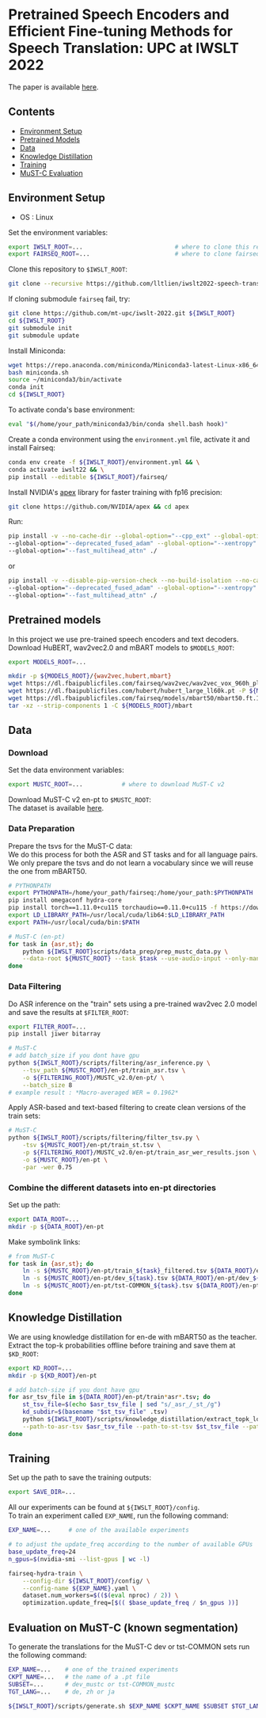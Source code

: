 # Pretrained Speech Encoders and Efficient Fine-tuning Methods for Speech Translation: UPC at IWSLT 2022

The paper is available [here](https://aclanthology.org/2022.iwslt-1.23/).


## Contents

- [Environment Setup](#environment-setup)
- [Pretrained Models](#pretrained-models)
- [Data](#data)
- [Knowledge Distillation](#knowledge-distillation)
- [Training](#training)
- [MuST-C Evaluation](#evaluation-on-must-c-known-segmentation)

## Environment Setup
- OS : Linux

Set the environment variables:

```bash
export IWSLT_ROOT=...                          # where to clone this repo
export FAIRSEQ_ROOT=...                        # where to clone fairseq
```

Clone this repository to `$IWSLT_ROOT`:

```bash
git clone --recursive https://github.com/lltlien/iwslt2022-speech-translation-system.git ${IWSLT_ROOT}
```
If cloning submodule `fairseq` fail, try:
```bash
git clone https://github.com/mt-upc/iwslt-2022.git ${IWSLT_ROOT}
cd ${IWSLT_ROOT}
git submodule init
git submodule update
```

Install Miniconda:
```bash
wget https://repo.anaconda.com/miniconda/Miniconda3-latest-Linux-x86_64.sh -O miniconda.sh
bash miniconda.sh
source ~/miniconda3/bin/activate
conda init
cd ${IWSLT_ROOT}
```
To activate conda's base environment:
```bash
eval "$(/home/your_path/miniconda3/bin/conda shell.bash hook)"
```
Create a conda environment using the `environment.yml` file, activate it and install Fairseq:
```bash
conda env create -f ${IWSLT_ROOT}/environment.yml && \
conda activate iwslt22 && \
pip install --editable ${IWSLT_ROOT}/fairseq/
```

Install NVIDIA's [apex](https://github.com/NVIDIA/apex) library for faster training with fp16 precision:

```bash
git clone https://github.com/NVIDIA/apex && cd apex
```

Run:
```bash
pip install -v --no-cache-dir --global-option="--cpp_ext" --global-option="--cuda_ext" \
--global-option="--deprecated_fused_adam" --global-option="--xentropy" \
--global-option="--fast_multihead_attn" ./
```
or
```bash
pip install -v --disable-pip-version-check --no-build-isolation --no-cache-dir --global-option="--cpp_ext" --global-option="--cuda_ext" \
--global-option="--deprecated_fused_adam" --global-option="--xentropy" \
--global-option="--fast_multihead_attn" ./
```

## Pretrained models

In this project we use pre-trained speech encoders and text decoders.\
Download HuBERT, wav2vec2.0 and mBART models to `$MODELS_ROOT`:

```bash
export MODELS_ROOT=...

mkdir -p ${MODELS_ROOT}/{wav2vec,hubert,mbart}
wget https://dl.fbaipublicfiles.com/fairseq/wav2vec/wav2vec_vox_960h_pl.pt -P ${MODELS_ROOT}/wav2vec
wget https://dl.fbaipublicfiles.com/hubert/hubert_large_ll60k.pt -P ${MODELS_ROOT}/hubert
wget https://dl.fbaipublicfiles.com/fairseq/models/mbart50/mbart50.ft.1n.tar.gz -O - | \
tar -xz --strip-components 1 -C ${MODELS_ROOT}/mbart
```

## Data

### Download

Set the data environment variables:

```bash
export MUSTC_ROOT=...           # where to download MuST-C v2                  
```
Download MuST-C v2 en-pt to `$MUSTC_ROOT`:\
The dataset is available [here](https://ict.fbk.eu/must-c/). 

### Data Preparation


Prepare the tsvs for the MuST-C data: \
We do this process for both the ASR and ST tasks and for all language pairs. \
We only prepare the tsvs and do not learn a vocabulary since we will reuse the one from mBART50.

```bash
# PYTHONPATH
export PYTHONPATH=/home/your_path/fairseq:/home/your_path:$PYTHONPATH
pip install omegaconf hydra-core
pip install torch==1.11.0+cu115 torchaudio==0.11.0+cu115 -f https://download.pytorch.org/whl/torch_stable.html
export LD_LIBRARY_PATH=/usr/local/cuda/lib64:$LD_LIBRARY_PATH
export PATH=/usr/local/cuda/bin:$PATH
```
```bash
# MuST-C (en-pt)
for task in {asr,st}; do
    python ${IWSLT_ROOT}scripts/data_prep/prep_mustc_data.py \
    --data-root ${MUSTC_ROOT} --task $task --use-audio-input --only-manifest --append-lang-id
done
```

### Data Filtering

Do ASR inference on the "train" sets using a pre-trained wav2vec 2.0 model and save the results at `$FILTER_ROOT`:

```bash
export FILTER_ROOT=...
pip install jiwer bitarray

# MuST-C
# add batch_size if you dont have gpu
python ${IWSLT_ROOT}/scripts/filtering/asr_inference.py \
    --tsv_path ${MUSTC_ROOT}/en-pt/train_asr.tsv \
    -o ${FILTERING_ROOT}/MUSTC_v2.0/en-pt/ \
    --batch_size 8
# example result : *Macro-averaged WER = 0.1962*
```

Apply ASR-based and text-based filtering to create clean versions of the train sets:

```bash
# MuST-C
python ${IWSLT_ROOT}/scripts/filtering/filter_tsv.py \
    -tsv ${MUSTC_ROOT}/en-pt/train_st.tsv \
    -p ${FILTERING_ROOT}/MUSTC_v2.0/en-pt/train_asr_wer_results.json \
    -o ${MUSTC_ROOT}/en-pt \
    -par -wer 0.75
```

### Combine the different datasets into en-pt directories

Set up the path:

```bash
export DATA_ROOT=...
mkdir -p ${DATA_ROOT}/en-pt
```

Make symbolink links:

```bash
# from MuST-C
for task in {asr,st}; do
    ln -s ${MUSTC_ROOT}/en-pt/train_${task}_filtered.tsv ${DATA_ROOT}/en-pt/train_${task}_mustc.tsv
    ln -s ${MUSTC_ROOT}/en-pt/dev_${task}.tsv ${DATA_ROOT}/en-pt/dev_${task}_mustc.tsv
    ln -s ${MUSTC_ROOT}/en-pt/tst-COMMON_${task}.tsv ${DATA_ROOT}/en-pt/tst-COMMON_${task}_mustc.tsv
done
```

## Knowledge Distillation

We are using knowledge distillation for en-de with mBART50 as the teacher. \
Extract the top-k probabilities offline before training and save them at `$KD_ROOT`:

```bash
export KD_ROOT=...
mkdir -p ${KD_ROOT}/en-pt

# add batch-size if you dont have gpu
for asr_tsv_file in ${DATA_ROOT}/en-pt/train*asr*.tsv; do
    st_tsv_file=$(echo $asr_tsv_file | sed "s/_asr_/_st_/g")
    kd_subdir=$(basename "$st_tsv_file" .tsv)
    python ${IWSLT_ROOT}/scripts/knowledge_distillation/extract_topk_logits.py \
    --path-to-asr-tsv $asr_tsv_file --path-to-st-tsv $st_tsv_file --path-to-output ${KD_ROOT}/en-pt/${kd_subdir} --batch-size 8
done
```
## Training

Set up the path to save the training outputs:

```bash
export SAVE_DIR=...
```

All our experiments can be found at `${IWSLT_ROOT}/config`.\
To train an experiment called `EXP_NAME`, run the following command:

```bash
EXP_NAME=...     # one of the available experiments

# to adjust the update_freq according to the number of available GPUs
base_update_freq=24
n_gpus=$(nvidia-smi --list-gpus | wc -l)

fairseq-hydra-train \
    --config-dir ${IWSLT_ROOT}/config/ \
    --config-name ${EXP_NAME}.yaml \
    dataset.num_workers=$(($(eval nproc) / 2)) \
    optimization.update_freq=[$(( $base_update_freq / $n_gpus ))]
```

## Evaluation on MuST-C (known segmentation)

To generate the translations for the MuST-C dev or tst-COMMON sets run the following command:

```bash
EXP_NAME=...    # one of the trained experiments
CKPT_NAME=...   # the name of a .pt file
SUBSET=...      # dev_mustc or tst-COMMON_mustc
TGT_LANG=...    # de, zh or ja

${IWSLT_ROOT}/scripts/generate.sh $EXP_NAME $CKPT_NAME $SUBSET $TGT_LANG 
```
